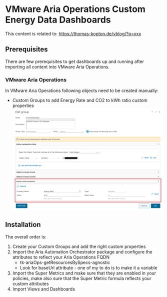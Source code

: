# VMware Aria Operations Custom Energy Data Dashboards
This content is related to: https://thomas-kopton.de/vblog/?p=xxx

## Prerequisites
There are few prerequisites to get dashboards up and running after importing all content into VMware Aria Operations.

### VMware Aria Operations
In VMware Aria Operations following objects need to be created manually:
- Custom Groups to add Energy Rate and CO2 to kWh ratio custom properties
![Custom Group configuration](https://github.com/tkopton/aria-operations-content/blob/main/Sustainability-01/custom-group-settings.png)
## Installation
The overall order is:
1. Create your Custom Groups and add the right custom properties
2. Import the Aria Automation Orchestrator package and configure the attributes to reflect your Aria Operations FQDN
   * tk-ariaOps-getResourcesBySpecs-agnostic
   * Look for baseUrl attribute - one of my to do is to make it a variable
3. Import the Super Metrics and make sure that they are enabled in your policies, make also sure that the Super Metric formula reflects your custom attributes
4. Import Views and Dashboards
